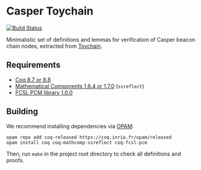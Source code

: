 Casper Toychain
===============

[![Build Status](https://travis-ci.org/palmskog/caspertoychain.svg?branch=master)](https://travis-ci.org/palmskog/caspertoychain)

Minimalistic set of definitions and lemmas for verification of Casper beacon chain nodes, extracted from [Toychain](https://github.com/certichain/toychain).

Requirements
------------

* [Coq 8.7 or 8.8](https://coq.inria.fr)
* [Mathematical Components 1.6.4 or 1.7.0](http://math-comp.github.io/math-comp/) (`ssreflect`)
* [FCSL PCM library 1.0.0](https://github.com/imdea-software/fcsl-pcm)

Building
--------

We recommend installing dependencies via [OPAM](http://opam.ocaml.org/doc/Install.html):

```
opam repo add coq-released https://coq.inria.fr/opam/released
opam install coq coq-mathcomp-ssreflect coq-fcsl-pcm
```

Then, run `make` in the project root directory to check all definitions and proofs.
